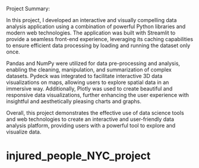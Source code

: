 Project Summary:

In this project, I developed an interactive and visually compelling data analysis application using a combination of powerful Python libraries and modern web technologies. The application was built with Streamlit to provide a seamless front-end experience, leveraging its caching capabilities to ensure efficient data processing by loading and running the dataset only once.

Pandas and NumPy were utilized for data pre-processing and analysis, enabling the cleaning, manipulation, and summarization of complex datasets. Pydeck was integrated to facilitate interactive 3D data visualizations on maps, allowing users to explore spatial data in an immersive way. Additionally, Plotly was used to create beautiful and responsive data visualizations, further enhancing the user experience with insightful and aesthetically pleasing charts and graphs.

Overall, this project demonstrates the effective use of data science tools and web technologies to create an interactive and user-friendly data analysis platform, providing users with a powerful tool to explore and visualize data.

# injured_people_NYC_project
